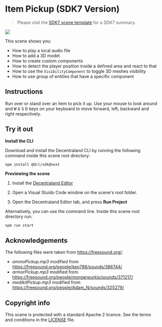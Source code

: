 # Item Pickup (SDK7 Version)

> Please visit the [SDK7 scene template](https://github.com/decentraland/sdk7-scene-template) for a SDK7 summary.

![](screenshots/item-pickup.gif)

This scene shows you:

- How to play a local audio file
- How to add a 3D model
- How to create custom components
- How to detect the player position inside a defined area and react to that
- How to use the `VisibilityComponent` to toggle 3D meshes visibility
- How to use group of entities that have a specific component

## Instructions
Run over or stand over an item to pick it up. Use your mouse to look around and <kbd>W</kbd> <kbd>A</kbd> <kbd>S</kbd> <kbd>D</kbd> keys on your keyboard to move forward, left, backward and right respectively.

## Try it out

**Install the CLI**

Download and install the Decentraland CLI by running the following command inside this scene root directory:

```bash
npm install @dcl/sdk@next
```
 
**Previewing the scene**

1) Install the [Decentraland Editor](https://docs.decentraland.org/creator/development-guide/sdk7/editor/)

2) Open a Visual Stuido Code window on the scene's root folder.

3) Open the Decentraland Editor tab, and press **Run Project**

Alternatively, you can use the command line. Inside this scene root directory run:

```
npm run start
```

## Acknowledgements
The following files were taken from https://freesound.org/:

- _ammoPickup.mp3_ modified from https://freesound.org/people/ken788/sounds/386744/
- _armorPickup.mp3_ modified from https://freesound.org/people/morganpurkis/sounds/371217/
- _medikitPickup.mp3_ modified from https://freesound.org/people/Adam_N/sounds/325279/

## Copyright info

This scene is protected with a standard Apache 2 licence. See the terms and conditions in the [LICENSE](/LICENSE) file.